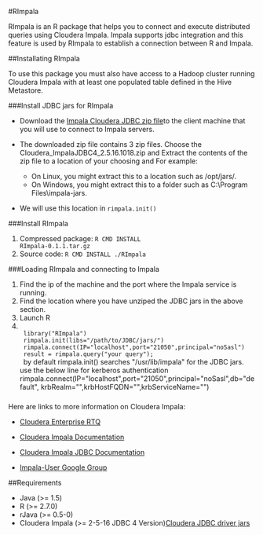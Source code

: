 #RImpala

RImpala is an R package that helps you to connect and execute distributed queries using Cloudera Impala.
Impala supports jdbc integration and this feature is used by RImpala to establish a connection between R and Impala. 

##Installating RImpala

To use this package you must also have access to a Hadoop cluster running Cloudera Impala with at least one populated table defined in the Hive Metastore.

###Install JDBC jars for RImpala

* Download the [Impala Cloudera JDBC zip file](http://www.cloudera.com/content/cloudera/en/downloads/connectors/impala/jdbc/impala-jdbc-v2-5-16.html)to the client machine that you will use to connect to Impala servers.

*  The downloaded zip file contains 3 zip files. Choose the Cloudera_ImpalaJDBC4_2.5.16.1018.zip and Extract the contents of the zip file to a location of your choosing and
	For example:
	- On Linux, you might extract this to a location such as /opt/jars/.
	- On Windows, you might extract this to a folder such as C:\Program Files\impala-jars.
* We will use this location in <code>rimpala.init()</code>

###Install RImpala
1. Compressed package: <code>R CMD INSTALL RImpala-0.1.1.tar.gz</code>
2. Source code: <code>R CMD INSTALL ./RImpala</code>

###Loading RImpala and connecting to Impala

1. Find the ip of the machine and the port where the Impala service is running.
2. Find the location where you have unziped the JDBC jars in the above section.
2. Launch R
3. <code>
	library("RImpala")
	rimpala.init(libs="/path/to/JDBC/jars/")
	rimpala.connect(IP="localhost",port="21050",principal="noSasl")
	result = rimpala.query("your query");
	</code>
	by default rimpala.init() searches "/usr/lib/impala" for the JDBC jars.
	use the below line for kerberos authentication
	rimpala.connect(IP="localhost",port="21050",principal="noSasl",db="default", krbRealm="",krbHostFQDN="",krbServiceName="")

###
Here are links to more information on Cloudera Impala:

- [Cloudera Enterprise RTQ](http://www.cloudera.com/content/cloudera/en/products/cloudera-enterprise-core/cloudera-enterprise-RTQ.html) 

- [Cloudera Impala Documentation](http://www.cloudera.com/content/support/en/documentation/cloudera-impala/cloudera-impala-documentation-v1-latest.html)

- [Cloudera Impala JDBC Documentation](http://www.cloudera.com/content/cloudera-content/cloudera-docs/Impala/latest/Installing-and-Using-Impala/ciiu_impala_jdbc.html)

- [Impala-User Google Group](https://groups.google.com/a/cloudera.org/forum/?fromgroups#!forum/impala-user)
 
##Requirements
- Java (>= 1.5)
- R (>= 2.7.0)
- rJava (>= 0.5-0)
- Cloudera Impala (>= 2-5-16 JDBC 4 Version)[Cloudera JDBC driver jars](http://www.cloudera.com/content/cloudera/en/downloads/connectors/impala/jdbc/impala-jdbc-v2-5-16.html)


